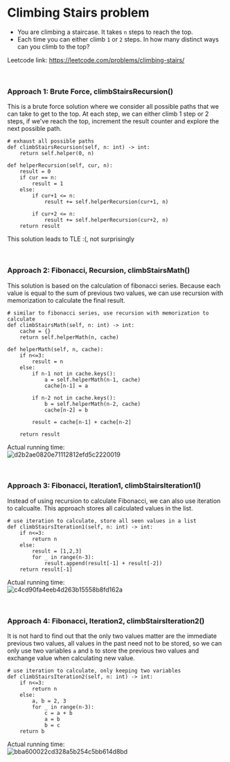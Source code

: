 # Climbing Stairs problem
* You are climbing a staircase. It takes `n` steps to reach the top.
* Each time you can either climb `1` or `2` steps. In how many distinct ways can you climb to the top?

Leetcode link: https://leetcode.com/problems/climbing-stairs/

<br />

### Approach 1: Brute Force, climbStairsRecursion()
This is a brute force solution where we consider all possible paths that we can take to get to the top. At each step, we can either climb 1 step or 2 steps, if we've reach the top, increment the result counter and explore the next possible path.

```python3
# exhaust all possible paths
def climbStairsRecursion(self, n: int) -> int:
    return self.helper(0, n)

def helperRecursion(self, cur, n):
    result = 0
    if cur == n:
        result = 1
    else:
        if cur+1 <= n:
            result += self.helperRecursion(cur+1, n)

        if cur+2 <= n:
            result += self.helperRecursion(cur+2, n)
    return result
```

This solution leads to TLE :(, not surprisingly

<br />

### Approach 2: Fibonacci, Recursion, climbStairsMath()
This solution is based on the calculation of fibonacci series. Because each value is equal to the sum of previous two values, we can use recursion with memorization to calculate the final result.


```python3
# similar to fibonacci series, use recursion with memorization to calculate 
def climbStairsMath(self, n: int) -> int:
    cache = {}
    return self.helperMath(n, cache)

def helperMath(self, n, cache):
    if n<=3:
        result = n
    else:
        if n-1 not in cache.keys():
            a = self.helperMath(n-1, cache)
            cache[n-1] = a

        if n-2 not in cache.keys():
            b = self.helperMath(n-2, cache)
            cache[n-2] = b

        result = cache[n-1] + cache[n-2]

    return result
```

Actual running time:\
![d2b2ae0820e71112812efd5c2220019](https://user-images.githubusercontent.com/25105806/130372380-a4d89d2c-9dd7-4a52-989c-b3fd97659c46.png)

<br />

### Approach 3: Fibonacci, Iteration1, climbStairsIteration1()
Instead of using recursion to calculate Fibonacci, we can also use iteration to calcualte. This approach stores all calculated values in the list.

```python3
# use iteration to calculate, store all seen values in a list
def climbStairsIteration1(self, n: int) -> int:
    if n<=3:
        return n
    else:
        result = [1,2,3]
        for _ in range(n-3):
            result.append(result[-1] + result[-2])
    return result[-1]
```

Actual running time:\
![c4cd90fa4eeb4d263b15558b8fd162a](https://user-images.githubusercontent.com/25105806/130372424-5832ee65-b7ee-4998-abdb-aa55b8b243c5.png)

<br />

### Approach 4: Fibonacci, Iteration2, climbStairsIteration2()
It is not hard to find out that the only two values matter are the immediate previous two values, all values in the past need not to be stored, so we can only use two variables `a` and `b` to store the previous two values and exchange value when calculating new value.

```python3
# use iteration to calculate, only keeping two variables
def climbStairsIteration2(self, n: int) -> int:
    if n<=3:
        return n
    else:
        a, b = 2, 3
        for _ in range(n-3):
            c = a + b
            a = b
            b = c
    return b
```

Actual running time:\
![bba600022cd328a5b254c5bb614d8bd](https://user-images.githubusercontent.com/25105806/130372457-386eeb77-6335-44f0-b524-e10b989b1932.png)

